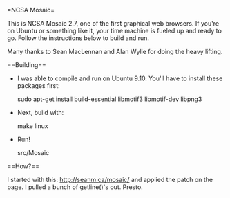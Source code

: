 =NCSA Mosaic=

This is NCSA Mosaic 2.7, one of the first graphical web browsers.
If you're on Ubuntu or something like it, your time machine is fueled
up and ready to go.  Follow the instructions below to build and run.

Many thanks to Sean MacLennan and Alan Wylie for doing the heavy lifting.

==Building==

* I was able to compile and run on Ubuntu 9.10. You'll have to install these packages first:

    sudo apt-get install build-essential libmotif3 libmotif-dev libpng3 

* Next, build with:

    make linux

* Run!

    src/Mosaic

==How?==

I started with this: http://seanm.ca/mosaic/ and applied the patch on the page.  I pulled a bunch of getline()'s out.  Presto.
